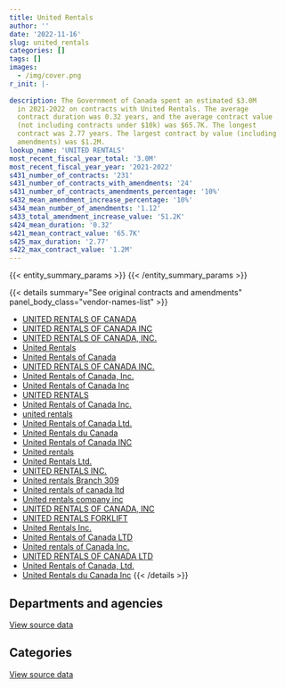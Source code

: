 ```yaml
---
title: United Rentals
author: ''
date: '2022-11-16'
slug: united_rentals
categories: []
tags: []
images:
  - /img/cover.png
r_init: |-
  
description: The Government of Canada spent an estimated $3.0M
  in 2021-2022 on contracts with United Rentals. The average
  contract duration was 0.32 years, and the average contract value
  (not including contracts under $10k) was $65.7K. The longest
  contract was 2.77 years. The largest contract by value (including
  amendments) was $1.2M.
lookup_name: 'UNITED RENTALS'
most_recent_fiscal_year_total: '3.0M'
most_recent_fiscal_year_year: '2021-2022'
s431_number_of_contracts: '231'
s431_number_of_contracts_with_amendments: '24'
s431_number_of_contracts_amendments_percentage: '10%'
s432_mean_amendment_increase_percentage: '10%'
s434_mean_number_of_amendments: '1.12'
s433_total_amendment_increase_value: '51.2K'
s424_mean_duration: '0.32'
s421_mean_contract_value: '65.7K'
s425_max_duration: '2.77'
s422_max_contract_value: '1.2M'
---
```


<script src="/rmarkdown-libs/htmlwidgets/htmlwidgets.js"></script>
<link href="/rmarkdown-libs/datatables-css/datatables-crosstalk.css" rel="stylesheet" />
<script src="/rmarkdown-libs/datatables-binding/datatables.js"></script>
<script src="/rmarkdown-libs/jquery/jquery-3.6.0.min.js"></script>
<link href="/rmarkdown-libs/dt-core-bootstrap/css/dataTables.bootstrap.min.css" rel="stylesheet" />
<link href="/rmarkdown-libs/dt-core-bootstrap/css/dataTables.bootstrap.extra.css" rel="stylesheet" />
<script src="/rmarkdown-libs/dt-core-bootstrap/js/jquery.dataTables.min.js"></script>
<script src="/rmarkdown-libs/dt-core-bootstrap/js/dataTables.bootstrap.min.js"></script>
<link href="/rmarkdown-libs/crosstalk/css/crosstalk.min.css" rel="stylesheet" />
<script src="/rmarkdown-libs/crosstalk/js/crosstalk.min.js"></script>
<script src="/rmarkdown-libs/htmlwidgets/htmlwidgets.js"></script>
<link href="/rmarkdown-libs/datatables-css/datatables-crosstalk.css" rel="stylesheet" />
<script src="/rmarkdown-libs/datatables-binding/datatables.js"></script>
<script src="/rmarkdown-libs/jquery/jquery-3.6.0.min.js"></script>
<link href="/rmarkdown-libs/dt-core-bootstrap/css/dataTables.bootstrap.min.css" rel="stylesheet" />
<link href="/rmarkdown-libs/dt-core-bootstrap/css/dataTables.bootstrap.extra.css" rel="stylesheet" />
<script src="/rmarkdown-libs/dt-core-bootstrap/js/jquery.dataTables.min.js"></script>
<script src="/rmarkdown-libs/dt-core-bootstrap/js/dataTables.bootstrap.min.js"></script>
<link href="/rmarkdown-libs/crosstalk/css/crosstalk.min.css" rel="stylesheet" />
<script src="/rmarkdown-libs/crosstalk/js/crosstalk.min.js"></script>

{{< entity_summary_params >}}
{{< /entity_summary_params >}}

{{< details summary="See original contracts and amendments" panel_body_class="vendor-names-list" >}}
- [UNITED RENTALS OF CANADA](https://search.open.canada.ca/en/ct/?sort=contract_value_f%20desc&page=1&search_text=%22UNITED%20RENTALS%20OF%20CANADA%22)
- [UNITED RENTALS OF CANADA INC](https://search.open.canada.ca/en/ct/?sort=contract_value_f%20desc&page=1&search_text=%22UNITED%20RENTALS%20OF%20CANADA%20INC%22)
- [UNITED RENTALS OF CANADA, INC.](https://search.open.canada.ca/en/ct/?sort=contract_value_f%20desc&page=1&search_text=%22UNITED%20RENTALS%20OF%20CANADA%2c%20INC.%22)
- [United Rentals](https://search.open.canada.ca/en/ct/?sort=contract_value_f%20desc&page=1&search_text=%22United%20Rentals%22)
- [United Rentals of Canada](https://search.open.canada.ca/en/ct/?sort=contract_value_f%20desc&page=1&search_text=%22United%20Rentals%20of%20Canada%22)
- [UNITED RENTALS OF CANADA INC.](https://search.open.canada.ca/en/ct/?sort=contract_value_f%20desc&page=1&search_text=%22UNITED%20RENTALS%20OF%20CANADA%20INC.%22)
- [United Rentals of Canada, Inc.](https://search.open.canada.ca/en/ct/?sort=contract_value_f%20desc&page=1&search_text=%22United%20Rentals%20of%20Canada%2c%20Inc.%22)
- [United Rentals of Canada Inc](https://search.open.canada.ca/en/ct/?sort=contract_value_f%20desc&page=1&search_text=%22United%20Rentals%20of%20Canada%20Inc%22)
- [UNITED RENTALS](https://search.open.canada.ca/en/ct/?sort=contract_value_f%20desc&page=1&search_text=%22UNITED%20RENTALS%22)
- [United Rentals of Canada Inc.](https://search.open.canada.ca/en/ct/?sort=contract_value_f%20desc&page=1&search_text=%22United%20Rentals%20of%20Canada%20Inc.%22)
- [united rentals](https://search.open.canada.ca/en/ct/?sort=contract_value_f%20desc&page=1&search_text=%22united%20rentals%22)
- [United Rentals of Canada Ltd.](https://search.open.canada.ca/en/ct/?sort=contract_value_f%20desc&page=1&search_text=%22United%20Rentals%20of%20Canada%20Ltd.%22)
- [United Rentals du Canada](https://search.open.canada.ca/en/ct/?sort=contract_value_f%20desc&page=1&search_text=%22United%20Rentals%20du%20Canada%22)
- [United Rentals of Canada INC](https://search.open.canada.ca/en/ct/?sort=contract_value_f%20desc&page=1&search_text=%22United%20Rentals%20of%20Canada%20INC%22)
- [United rentals](https://search.open.canada.ca/en/ct/?sort=contract_value_f%20desc&page=1&search_text=%22United%20rentals%22)
- [United Rentals Ltd.](https://search.open.canada.ca/en/ct/?sort=contract_value_f%20desc&page=1&search_text=%22United%20Rentals%20Ltd.%22)
- [UNITED RENTALS INC.](https://search.open.canada.ca/en/ct/?sort=contract_value_f%20desc&page=1&search_text=%22UNITED%20RENTALS%20INC.%22)
- [United rentals Branch 309](https://search.open.canada.ca/en/ct/?sort=contract_value_f%20desc&page=1&search_text=%22United%20rentals%20Branch%20309%22)
- [United rentals of canada ltd](https://search.open.canada.ca/en/ct/?sort=contract_value_f%20desc&page=1&search_text=%22United%20rentals%20of%20canada%20ltd%22)
- [United rentals company inc](https://search.open.canada.ca/en/ct/?sort=contract_value_f%20desc&page=1&search_text=%22United%20rentals%20company%20inc%22)
- [UNITED RENTALS OF CANADA, INC](https://search.open.canada.ca/en/ct/?sort=contract_value_f%20desc&page=1&search_text=%22UNITED%20RENTALS%20OF%20CANADA%2c%20INC%22)
- [UNITED RENTALS FORKLIFT](https://search.open.canada.ca/en/ct/?sort=contract_value_f%20desc&page=1&search_text=%22UNITED%20RENTALS%20FORKLIFT%22)
- [United Rentals Inc.](https://search.open.canada.ca/en/ct/?sort=contract_value_f%20desc&page=1&search_text=%22United%20Rentals%20Inc.%22)
- [United Rentals of Canada LTD](https://search.open.canada.ca/en/ct/?sort=contract_value_f%20desc&page=1&search_text=%22United%20Rentals%20of%20Canada%20LTD%22)
- [United rentals of Canada Inc.](https://search.open.canada.ca/en/ct/?sort=contract_value_f%20desc&page=1&search_text=%22United%20rentals%20of%20Canada%20Inc.%22)
- [UNITED RENTALS OF CANADA LTD](https://search.open.canada.ca/en/ct/?sort=contract_value_f%20desc&page=1&search_text=%22UNITED%20RENTALS%20OF%20CANADA%20LTD%22)
- [United Rentals of Canada, Ltd.](https://search.open.canada.ca/en/ct/?sort=contract_value_f%20desc&page=1&search_text=%22United%20Rentals%20of%20Canada%2c%20Ltd.%22)
- [United Rentals du Canada Inc](https://search.open.canada.ca/en/ct/?sort=contract_value_f%20desc&page=1&search_text=%22United%20Rentals%20du%20Canada%20Inc%22)
{{< /details >}}

## Departments and agencies

<div id="htmlwidget-1" style="width:100%;height:auto;" class="datatables html-widget"></div>
<script type="application/json" data-for="htmlwidget-1">{"x":{"style":"bootstrap","filter":"none","vertical":false,"data":[["<a href=\"/departments/aafc-aac/\">Agriculture and Agri-Food Canada<\/a>","<a href=\"/departments/csc-scc/\">Correctional Service of Canada<\/a>","<a href=\"/departments/dfatd-maecd/\">Global Affairs Canada<\/a>","<a href=\"/departments/dfo-mpo/\">Fisheries and Oceans Canada<\/a>","<a href=\"/departments/dnd-mdn/\">National Defence<\/a>","<a href=\"/departments/ec/\">Environment and Climate Change Canada<\/a>","<a href=\"/departments/pc/\">Parks Canada<\/a>","<a href=\"/departments/pch/\">Canadian Heritage<\/a>","<a href=\"/departments/pwgsc-tpsgc/\">Public Services and Procurement Canada<\/a>","<a href=\"/departments/rcmp-grc/\">Royal Canadian Mounted Police<\/a>","<a href=\"/departments/ssc-spc/\">Shared Services Canada<\/a>","<a href=\"/departments/tc/\">Transport Canada<\/a>"],[null,7655.28,25690.01,null,1930872.06,null,38332.67,12654,1206966.42,null,null,64614.02],[4606.59,472040.59,null,null,1458436.26,11113.89,40225.32,null,36835.74,null,111324.14,null],[120350.18,1078550.99,null,5840.81,1290754.36,null,78321.62,null,null,18458.52,487943.11,null],[null,null,null,21640.97,2847307.65,63823.26,null,null,null,36129.57,null,null]],"container":"<table class=\"table table-striped table-hover row-border order-column display\">\n  <thead>\n    <tr>\n      <th>Department<\/th>\n      <th>2018-2019<\/th>\n      <th>2019-2020<\/th>\n      <th>2020-2021<\/th>\n      <th>2021-2022<\/th>\n    <\/tr>\n  <\/thead>\n<\/table>","options":{"order":[[4,"desc"]],"pageLength":10,"autoWidth":true,"columnDefs":[{"targets":1,"render":"function(data, type, row, meta) {\n    return type !== 'display' ? data : DTWidget.formatCurrency(data, \"$\", 2, 3, \",\", \".\", true, null);\n  }"},{"targets":2,"render":"function(data, type, row, meta) {\n    return type !== 'display' ? data : DTWidget.formatCurrency(data, \"$\", 2, 3, \",\", \".\", true, null);\n  }"},{"targets":3,"render":"function(data, type, row, meta) {\n    return type !== 'display' ? data : DTWidget.formatCurrency(data, \"$\", 2, 3, \",\", \".\", true, null);\n  }"},{"targets":4,"render":"function(data, type, row, meta) {\n    return type !== 'display' ? data : DTWidget.formatCurrency(data, \"$\", 2, 3, \",\", \".\", true, null);\n  }"},{"width":"16%","targets":[1,2,3,4]},{"className":"dt-right","targets":[1,2,3,4]}],"orderClasses":false}},"evals":["options.columnDefs.0.render","options.columnDefs.1.render","options.columnDefs.2.render","options.columnDefs.3.render"],"jsHooks":[]}</script>
<p class="text-right">
<a href="https://github.com/GoC-Spending/contracts-data/tree/main/data/out/vendors/united_rentals/summary_by_fiscal_year_by_department.csv" class="source-data-link btn btn-link">View source data</a>
</p>

## Categories

<div id="htmlwidget-2" style="width:100%;height:auto;" class="datatables html-widget"></div>
<script type="application/json" data-for="htmlwidget-2">{"x":{"style":"bootstrap","filter":"none","vertical":false,"data":[["<a href=\"/categories/facilities_and_construction/\">Facilities and construction<\/a>","<a href=\"/categories/office_management/\">Office management<\/a>","<a href=\"/categories/defence/\">Defence<\/a>","<a href=\"/categories/professional_services/\">Professional services<\/a>","<a href=\"/categories/information_technology/\">Information technology<\/a>","<a href=\"/categories/transportation_and_logistics/\">Transportation and logistics<\/a>","<a href=\"/categories/industrial_products_and_services/\">Industrial products and services<\/a>","<a href=\"/categories/human_capital/\">Human capital<\/a>"],[1278005.23,306032.86,214635.44,null,64022.68,null,1416432.98,7655.28],[291143.37,322263.78,465675.61,null,null,460291.86,583459.18,11748.72],[505769.67,197234.25,936978.65,5840.81,20582.7,1097009.51,316804,null],[156699.17,76245.65,921922.13,31898.89,36129.57,null,1746006.04,null]],"container":"<table class=\"table table-striped table-hover row-border order-column display\">\n  <thead>\n    <tr>\n      <th>Category<\/th>\n      <th>2018-2019<\/th>\n      <th>2019-2020<\/th>\n      <th>2020-2021<\/th>\n      <th>2021-2022<\/th>\n    <\/tr>\n  <\/thead>\n<\/table>","options":{"order":[[4,"desc"]],"dom":"t","pageLength":30,"autoWidth":true,"columnDefs":[{"targets":1,"render":"function(data, type, row, meta) {\n    return type !== 'display' ? data : DTWidget.formatCurrency(data, \"$\", 2, 3, \",\", \".\", true, null);\n  }"},{"targets":2,"render":"function(data, type, row, meta) {\n    return type !== 'display' ? data : DTWidget.formatCurrency(data, \"$\", 2, 3, \",\", \".\", true, null);\n  }"},{"targets":3,"render":"function(data, type, row, meta) {\n    return type !== 'display' ? data : DTWidget.formatCurrency(data, \"$\", 2, 3, \",\", \".\", true, null);\n  }"},{"targets":4,"render":"function(data, type, row, meta) {\n    return type !== 'display' ? data : DTWidget.formatCurrency(data, \"$\", 2, 3, \",\", \".\", true, null);\n  }"},{"width":"16%","targets":[1,2,3,4]},{"className":"dt-right","targets":[1,2,3,4]}],"orderClasses":false,"lengthMenu":[10,25,30,50,100]}},"evals":["options.columnDefs.0.render","options.columnDefs.1.render","options.columnDefs.2.render","options.columnDefs.3.render"],"jsHooks":[]}</script>
<p class="text-right">
<a href="https://github.com/GoC-Spending/contracts-data/tree/main/data/out/vendors/united_rentals/summary_by_fiscal_year_by_category.csv" class="source-data-link btn btn-link">View source data</a>
</p>
